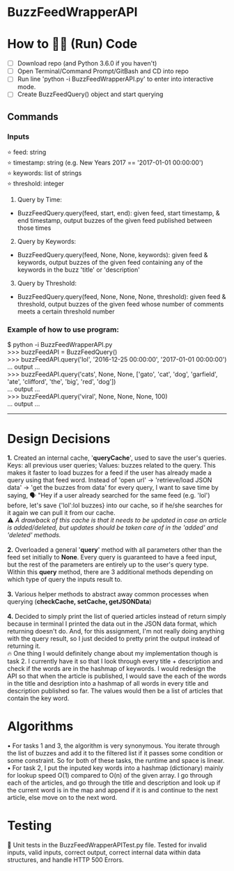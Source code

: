 # BuzzFeedWrapperAPI
# How to :running::dash: (Run) Code
- [ ] Download repo (and Python 3.6.0 if you haven't)
- [ ] Open Terminal/Command Prompt/GitBash and CD into repo
- [ ] Run line 'python -i BuzzFeedWrapperAPI.py' to enter into interactive mode.
- [ ] Create BuzzFeedQuery() object and start querying

## Commands 
### Inputs
:star: feed: string
<br/>:star: timestamp: string (e.g. New Years 2017 == '2017-01-01 00:00:00')
<br/>:star: keywords: list of strings
<br/>:star: threshold: integer
<br/>

1. Query by Time:
 - BuzzFeedQuery.query(feed, start, end): given feed, start timestamp, & end timestamp, output buzzes of the given feed published between those times

2. Query by Keywords: 
 - BuzzFeedQuery.query(feed, None, None, keywords): given feed & keywords, output buzzes of the given feed containing any of the keywords in the buzz 'title' or 'description'
 
3. Query by Threshold: 
 - BuzzFeedQuery.query(feed, None, None, None, threshold): given feed & threshold, output buzzes of the given feed whose number of comments meets a certain threshold number

### Example of how to use program:
$ python -i BuzzFeedWrapperAPI.py
<br/>>>> buzzFeedAPI = BuzzFeedQuery()
<br/>>>> buzzFeedAPI.query('lol', '2016-12-25 00:00:00', '2017-01-01 00:00:00')
<br/>... output ...
<br/>>>> buzzFeedAPI.query('cats', None, None, ['gato', 'cat', 'dog', 'garfield', 'ate', 'clifford', 'the', 'big', 'red', 'dog'])
<br/>... output ...
<br/>>>> buzzFeedAPI.query('viral', None, None, None, 100)
<br/>... output ...
- - - -

# Design Decisions
__1.__ Created an internal cache, '__queryCache__', used to save the user's queries. Keys: all previous user queries; Values: buzzes related to the query. This makes it faster to load buzzes for a feed if the user has already made a query using that feed word. Instead of 'open url' -> 'retrieve/load JSON data' -> 'get the buzzes from data' for every query, I want to save time by saying, :speaking_head: "Hey if a user already searched for the same feed (e.g. 'lol') before, let's save {'lol':lol buzzes} into our cache, so if he/she searches for it again we can pull it from our cache. 
<br />:warning: *A drawback of this cache is that it needs to be updated in case an article is added/deleted, but updates should be taken care of in the 'added' and 'deleted' methods.*
<br/><br/>__2.__ Overloaded a general '__query__' method with all parameters other than the feed set initially to __None__. Every query is guaranteed to have a feed input, but the rest of the parameters are entirely up to the user's query type. Within this __query__ method, there are 3 additional methods depending on which type of query the inputs result to.
<br/><br/>__3.__ Various helper methods to abstract away common processes when querying (__checkCache, setCache, getJSONData__)
<br/><br/>__4.__ Decided to simply print the list of queried articles instead of return simply because in terminal I printed the data out in the JSON data format, which returning doesn't do. And, for this assignment, I'm not really doing anything with the query result, so I just decided to pretty print the output instead of returning it.
<br/>:fire: One thing I would definitely change about my implementation though is task 2. I currently have it so that I look through every title + description and check if the words are in the hashmap of keywords. I would redesign the API so that when the article is published, I would save the each of the words in the title and desription into a hashmap of all words in every title and description published so far. The values would then be a list of articles that contain the key word.

# Algorithms
• For tasks 1 and 3, the algorithm is very synonymous. You iterate through the list of buzzes and add it to the filtered list if it passes some condition or some constraint. So for both of these tasks, the runtime and space is linear.
<br/>• For task 2, I put the inputed key words into a hashmap (dictionary) mainly for lookup speed O(1) compared to O(n) of the given array. I go through each of the articles, and go through the title and description and look up if the current word is in the map and append if it is and continue to the next article, else move on to the next word.

# Testing
:microscope: Unit tests in the BuzzFeedWrapperAPITest.py file. Tested for invalid inputs, valid inputs, correct output, correct internal data within data structures, and handle HTTP 500 Errors.
